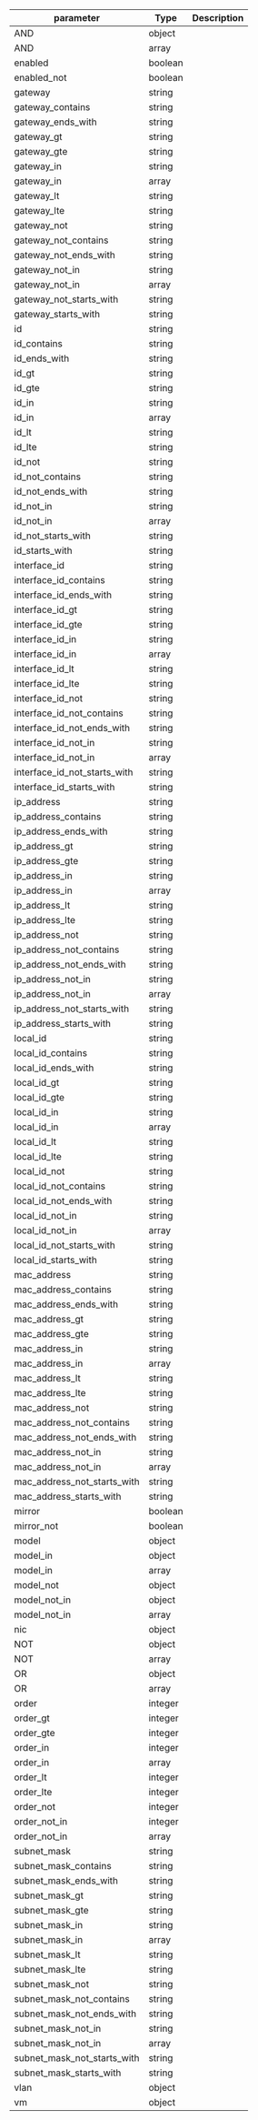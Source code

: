 | parameter | Type | Description |
| ----------- | ----------- |----------- |
| AND  |  object  |    |
| AND  |  array  |    |
| enabled  |  boolean  |    |
| enabled_not  |  boolean  |    |
| gateway  |  string  |    |
| gateway_contains  |  string  |    |
| gateway_ends_with  |  string  |    |
| gateway_gt  |  string  |    |
| gateway_gte  |  string  |    |
| gateway_in  |  string  |    |
| gateway_in  |  array  |    |
| gateway_lt  |  string  |    |
| gateway_lte  |  string  |    |
| gateway_not  |  string  |    |
| gateway_not_contains  |  string  |    |
| gateway_not_ends_with  |  string  |    |
| gateway_not_in  |  string  |    |
| gateway_not_in  |  array  |    |
| gateway_not_starts_with  |  string  |    |
| gateway_starts_with  |  string  |    |
| id  |  string  |    |
| id_contains  |  string  |    |
| id_ends_with  |  string  |    |
| id_gt  |  string  |    |
| id_gte  |  string  |    |
| id_in  |  string  |    |
| id_in  |  array  |    |
| id_lt  |  string  |    |
| id_lte  |  string  |    |
| id_not  |  string  |    |
| id_not_contains  |  string  |    |
| id_not_ends_with  |  string  |    |
| id_not_in  |  string  |    |
| id_not_in  |  array  |    |
| id_not_starts_with  |  string  |    |
| id_starts_with  |  string  |    |
| interface_id  |  string  |    |
| interface_id_contains  |  string  |    |
| interface_id_ends_with  |  string  |    |
| interface_id_gt  |  string  |    |
| interface_id_gte  |  string  |    |
| interface_id_in  |  string  |    |
| interface_id_in  |  array  |    |
| interface_id_lt  |  string  |    |
| interface_id_lte  |  string  |    |
| interface_id_not  |  string  |    |
| interface_id_not_contains  |  string  |    |
| interface_id_not_ends_with  |  string  |    |
| interface_id_not_in  |  string  |    |
| interface_id_not_in  |  array  |    |
| interface_id_not_starts_with  |  string  |    |
| interface_id_starts_with  |  string  |    |
| ip_address  |  string  |    |
| ip_address_contains  |  string  |    |
| ip_address_ends_with  |  string  |    |
| ip_address_gt  |  string  |    |
| ip_address_gte  |  string  |    |
| ip_address_in  |  string  |    |
| ip_address_in  |  array  |    |
| ip_address_lt  |  string  |    |
| ip_address_lte  |  string  |    |
| ip_address_not  |  string  |    |
| ip_address_not_contains  |  string  |    |
| ip_address_not_ends_with  |  string  |    |
| ip_address_not_in  |  string  |    |
| ip_address_not_in  |  array  |    |
| ip_address_not_starts_with  |  string  |    |
| ip_address_starts_with  |  string  |    |
| local_id  |  string  |    |
| local_id_contains  |  string  |    |
| local_id_ends_with  |  string  |    |
| local_id_gt  |  string  |    |
| local_id_gte  |  string  |    |
| local_id_in  |  string  |    |
| local_id_in  |  array  |    |
| local_id_lt  |  string  |    |
| local_id_lte  |  string  |    |
| local_id_not  |  string  |    |
| local_id_not_contains  |  string  |    |
| local_id_not_ends_with  |  string  |    |
| local_id_not_in  |  string  |    |
| local_id_not_in  |  array  |    |
| local_id_not_starts_with  |  string  |    |
| local_id_starts_with  |  string  |    |
| mac_address  |  string  |    |
| mac_address_contains  |  string  |    |
| mac_address_ends_with  |  string  |    |
| mac_address_gt  |  string  |    |
| mac_address_gte  |  string  |    |
| mac_address_in  |  string  |    |
| mac_address_in  |  array  |    |
| mac_address_lt  |  string  |    |
| mac_address_lte  |  string  |    |
| mac_address_not  |  string  |    |
| mac_address_not_contains  |  string  |    |
| mac_address_not_ends_with  |  string  |    |
| mac_address_not_in  |  string  |    |
| mac_address_not_in  |  array  |    |
| mac_address_not_starts_with  |  string  |    |
| mac_address_starts_with  |  string  |    |
| mirror  |  boolean  |    |
| mirror_not  |  boolean  |    |
| model  |  object  |    |
| model_in  |  object  |    |
| model_in  |  array  |    |
| model_not  |  object  |    |
| model_not_in  |  object  |    |
| model_not_in  |  array  |    |
| nic  |  object  |    |
| NOT  |  object  |    |
| NOT  |  array  |    |
| OR  |  object  |    |
| OR  |  array  |    |
| order  |  integer  |    |
| order_gt  |  integer  |    |
| order_gte  |  integer  |    |
| order_in  |  integer  |    |
| order_in  |  array  |    |
| order_lt  |  integer  |    |
| order_lte  |  integer  |    |
| order_not  |  integer  |    |
| order_not_in  |  integer  |    |
| order_not_in  |  array  |    |
| subnet_mask  |  string  |    |
| subnet_mask_contains  |  string  |    |
| subnet_mask_ends_with  |  string  |    |
| subnet_mask_gt  |  string  |    |
| subnet_mask_gte  |  string  |    |
| subnet_mask_in  |  string  |    |
| subnet_mask_in  |  array  |    |
| subnet_mask_lt  |  string  |    |
| subnet_mask_lte  |  string  |    |
| subnet_mask_not  |  string  |    |
| subnet_mask_not_contains  |  string  |    |
| subnet_mask_not_ends_with  |  string  |    |
| subnet_mask_not_in  |  string  |    |
| subnet_mask_not_in  |  array  |    |
| subnet_mask_not_starts_with  |  string  |    |
| subnet_mask_starts_with  |  string  |    |
| vlan  |  object  |    |
| vm  |  object  |    |